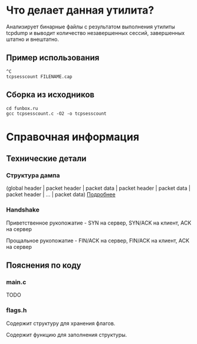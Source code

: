 # Что делает данная утилита?
Анализирует бинарные файлы с результатом выполнения утилиты tcpdump и выводит количество незавершенных сессий, завершенных штатно и внештатно.
## Пример использования
```tcpdump -w FILENAME.cap
^C
tcpsesscount FILENAME.cap
```
## Сборка из исходников
```git clone https://github.com/ZSides/funbox.ru.git
cd funbox.ru
gcc tcpsesscount.c -O2 -o tcpsesscount
```

# Справочная информация
## Технические детали
### Структура дампа
(global header | packet header | packet data | packet header | packet data | packet header | ... | packet data)
[Подробнее](https://github.com/hokiespurs/velodyne-copter/wiki/PCAP-format "PCAP format")
### Handshake
Приветственное рукопожатие - SYN на сервер, SYN/ACK на клиент, ACK на сервер

Прощальное рукопожатие - FIN/ACK на сервер, FIN/ACK на клиент, ACK на сервер

## Пояснения по коду
### main.c
TODO
### flags.h
Содержит структуру для хранения флагов.

Содержит функцию для заполнения структуры.

